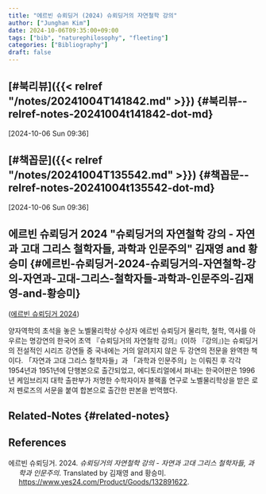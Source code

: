 ```yaml
---
title: "에르빈 슈뢰딩거 (2024) 슈뢰딩거의 자연철학 강의"
author: ["Junghan Kim"]
date: 2024-10-06T09:35:00+09:00
tags: ["bib", "naturephilosophy", "fleeting"]
categories: ["Bibliography"]
draft: false
---
```


<!--more-->


## [#북리뷰]({{< relref "/notes/20241004T141842.md" >}}) {#북리뷰--relref-notes-20241004t141842-dot-md}

<span class="timestamp-wrapper"><span class="timestamp">[2024-10-06 Sun 09:36]</span></span>


## [#책꼽문]({{< relref "/notes/20241004T135542.md" >}}) {#책꼽문--relref-notes-20241004t135542-dot-md}

<span class="timestamp-wrapper"><span class="timestamp">[2024-10-06 Sun 09:36]</span></span>


## 에르빈 슈뢰딩거 2024 "슈뢰딩거의 자연철학 강의 - 자연과 고대 그리스 철학자들, 과학과 인문주의" 김재영 and 황승미 {#에르빈-슈뢰딩거-2024-슈뢰딩거의-자연철학-강의-자연과-고대-그리스-철학자들-과학과-인문주의-김재영-and-황승미}

(<a href="#citeproc_bib_item_1">에르빈 슈뢰딩거 2024</a>)

양자역학의 초석을 놓은 노벨물리학상 수상자 에르빈 슈뢰딩거 물리학, 철학, 역사를 아우르는 명강연의 한국어 초역 『슈뢰딩거의 자연철학 강의』(이하 『강의』)는 슈뢰딩거의 전설적인 시리즈 강연들 중 국내에는 거의 알려지지 않은 두 강연의 전문을 완역한 책이다. 「자연과 고대 그리스 철학자들」과 「과학과 인문주의」는 이뤄진 후 각각 1954년과 1951년에 단행본으로 출간되었고, 에디토리얼에서 펴내는 한국어판은 1996년 케임브리지 대학 출판부가 저명한 수학자이자 블랙홀 연구로 노벨물리학상을 받은 로저 펜로즈의 서문을 붙여 합본으로 출간한 판본을 번역했다.


## Related-Notes {#related-notes}

## References

<style>.csl-entry{text-indent: -1.5em; margin-left: 1.5em;}</style><div class="csl-bib-body">
  <div class="csl-entry"><a id="citeproc_bib_item_1"></a>에르빈 슈뢰딩거. 2024. <i>슈뢰딩거의 자연철학 강의 - 자연과 고대 그리스 철학자들, 과학과 인문주의</i>. Translated by 김재영 and 황승미. <a href="https://www.yes24.com/Product/Goods/132891622">https://www.yes24.com/Product/Goods/132891622</a>.</div>
</div>
